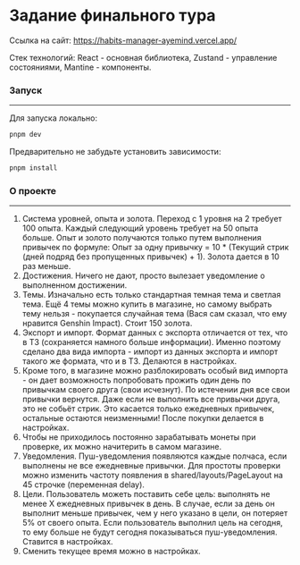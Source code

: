 # Задание финального тура

Ссылка на сайт: https://habits-manager-ayemind.vercel.app/

Стек технологий: React - основная библиотека, Zustand - управление состояниями, Mantine - компоненты.

### Запуск

---

Для запуска локально:

```cmd
pnpm dev
```

Предварительно не забудьте установить зависимости:

```cmd
pnpm install
```

### О проекте

---

1. Система уровней, опыта и золота. Переход с 1 уровня на 2 требует 100 опыта. Каждый следующий уровень требует на 50 опыта больше. Опыт и золото получаются только путем выполнения привычек по формуле: Опыт за одну привычку =  10 * (Текущий стрик (дней подряд без пропущенных привычек) + 1). Золота дается в 10 раз меньше.
2. Достижения. Ничего не дают, просто вылезает уведомление о выполненном достижении.
3. Темы. Изначально есть только стандартная темная тема и светлая тема. Ещё 4 темы можно купить в магазине, но самому выбрать тему нельзя - покупается случайная тема (Вася сам сказал, что ему нравится Genshin Impact). Стоит 150 золота.
4. Экспорт и импорт. Формат данных с экспорта отличается от тех, что в ТЗ (сохраняется намного больше информации). Именно поэтому сделано два вида импорта - импорт из данных экспорта и импорт такого же формата, что и в ТЗ. Делаются в настройках.
5. Кроме того, в магазине можно разблокировать особый вид импорта - он дает возможность попробовать прожить один день по привычкам своего друга (свои исчезнут). По истечении дня все свои привычки вернутся. Даже если не выполнить все привычки друга, это не собьёт стрик. Это касается только ежедневных привычек, остальные остаются неизменными! После покупки делается в настройках.
6. Чтобы не приходилось постоянно зарабатывать монеты при проверке, их можно начитерить в самом магазине.
7. Уведомления. Пуш-уведомления появляются каждые полчаса, если выполнены не все ежедневные привычки. Для простоты проверки можно изменить частоту появления в shared/layouts/PageLayout на 45 строчке (переменная delay).
8. Цели. Пользователь можеть поставить себе цель: выполнять не менее X ежедневных привычек в день. В случае, если за день он выполнит меньше привычек, чем у него указано в цели, он потеряет 5% от своего опыта. Если пользователь выполнил цель на сегодня, то ему больше не будут сегодня показываться пуш-уведомления. Ставится в настройках.
9. Сменить текущее время можно в настройках.
